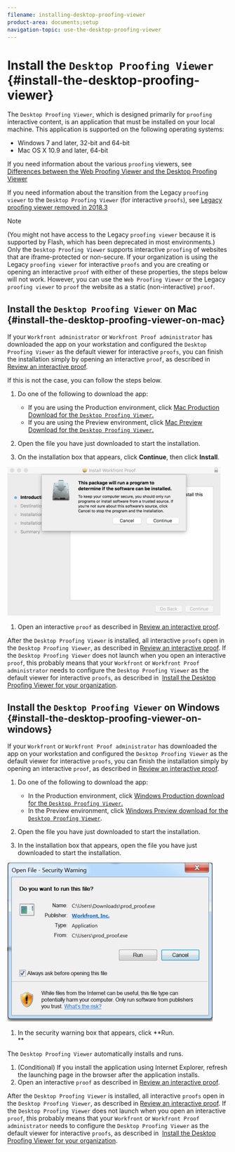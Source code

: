 ```yaml
---
filename: installing-desktop-proofing-viewer
product-area: documents;setup
navigation-topic: use-the-desktop-proofing-viewer
---
```





# Install the `Desktop Proofing Viewer` {#install-the-desktop-proofing-viewer}

The `Desktop Proofing Viewer`, which is designed primarily for `proofing` interactive content, is an application that must be installed on your local machine. This application&nbsp;is supported on the following operating systems:



* Windows 7 and later, 32-bit and 64-bit
* Mac OS X 10.9 and later, 64-bit


If you need information about the various `proofing` viewers,&nbsp;see&nbsp; [Differences between the Web Proofing Viewer and the Desktop Proofing Viewer](understand-differences-between-web-viewer.md)&nbsp;


If you need information about the transition from the Legacy `proofing viewer` to the `Desktop Proofing Viewer` (for interactive `proofs`), see [Legacy proofing viewer removed in 2018.3](lpv-removed-2018.md)&nbsp;


>[!NOTE]
>
>(You might not have access to the Legacy `proofing viewer` because it is supported by Flash, which has been deprecated in most environments.) Only the `Desktop Proofing Viewer` supports interactive `proofing` of websites that are iframe-protected or non-secure. If your organization is using the Legacy `proofing viewer` for interactive `proofs` and you are creating or opening an interactive `proof` with either of these properties, the steps below will not work. However, you can use the `Web Proofing Viewer` or the Legacy `proofing viewer` to `proof` the website as a static (non-interactive) `proof`.




## Install the `Desktop Proofing Viewer` on Mac {#install-the-desktop-proofing-viewer-on-mac}

If your `Workfront administrator` or `Workfront Proof administrator` has downloaded the app on your workstation and configured the `Desktop Proofing Viewer` as the default viewer for interactive `proofs`, you can finish the installation simply by opening an interactive `proof`, as described in [Review an interactive proof](review-and-managing-interactive-proofs.md).


If this is not the case, you can follow the steps below. 



1.  Do one of the following to download the app:   

    
    
    * If you are using the Production environment, click  [Mac Production Download for the `Desktop Proofing Viewer`.](https://cdn.proofhq.com/nativeviewer/desktop_viewer/Workfront+Proof.pkg)
    *  If you are using the Preview environment, click  [Mac Preview Download for the `Desktop Proofing Viewer`.](https://cdn.preview.proofhq.com/nativeviewer/desktop_viewer/Workfront+Proof+Preview.pkg)
    
    

1. Open the file you have just downloaded to start the installation.
1.  On the installation box that appears, click **Continue**, then click **Install**.  



   ![00000776.png](assets/00000776-486x339.png)



1.  Open an interactive `proof` as described in [Review an interactive proof](review-and-managing-interactive-proofs.md).



After the `Desktop Proofing Viewer` is installed, all interactive `proofs` open in the `Desktop Proofing Viewer`, as described in [Review an interactive proof](review-and-managing-interactive-proofs.md). If the `Desktop Proofing Viewer` does not launch when you open an interactive `proof`, this probably means that your `Workfront` or `Workfront Proof administrator` needs to configure the `Desktop Proofing Viewer` as the default viewer for interactive `proofs`, as described in&nbsp; [Install the Desktop Proofing Viewer for your organization](install-desktop-proofing-viewer-org.md).


## Install the `Desktop Proofing Viewer` on Windows {#install-the-desktop-proofing-viewer-on-windows}

If your `Workfront` or `Workfront Proof administrator` has downloaded the app on your workstation and configured the `Desktop Proofing Viewer` as the default viewer for interactive `proofs`, you can finish the installation simply by opening an interactive `proof`, as described in [Review an interactive proof](review-and-managing-interactive-proofs.md).



1.  Do one of the following to download the app: 
    
    
    * In the Production environment, click  [Windows Production download for the `Desktop Proofing Viewer`.](https://cdn.proofhq.com/nativeviewer/desktop_viewer/Workfront+Proof.exe)
    * In the Preview environment, click  [Windows Preview download for the `Desktop Proofing Viewer`](https://cdn.preview.proofhq.com/nativeviewer/desktop_viewer/Workfront+Proof+Preview.exe).
    
    
1. Open the file you have just downloaded to start the installation.
1.  In the installation box that appears, open the file you have just downloaded to start the installation.  



   ![Screen_Shot_2018-05-02_at_10.56.55_AM.png](assets/screen-shot-2018-05-02-at-10.56.55-am-468x362.png)



1.  In the security warning box that appears, click&nbsp;**Run.  
   **


   The `Desktop Proofing Viewer` automatically installs and runs.&nbsp;

1. (Conditional) If you install the application using Internet Explorer, refresh the launching page in the browser after the application installs.
1.  Open an interactive `proof` as described in [Review an interactive proof](review-and-managing-interactive-proofs.md).



After the `Desktop Proofing Viewer` is installed, all interactive `proofs` open in the `Desktop Proofing Viewer`, as described in  [Review an interactive proof](review-and-managing-interactive-proofs.md). If the `Desktop Proofing Viewer` does not launch when you open an interactive `proof`, this probably means that your `Workfront` or `Workfront Proof administrator` needs to configure the `Desktop Proofing Viewer` as the default viewer for interactive `proofs`, as described in&nbsp; [Install the Desktop Proofing Viewer for your organization](install-desktop-proofing-viewer-org.md).
